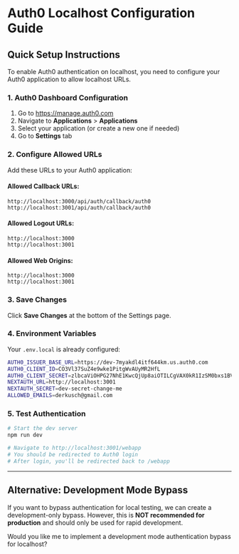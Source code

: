 # Auth0 Localhost Configuration Guide

## Quick Setup Instructions

To enable Auth0 authentication on localhost, you need to configure your Auth0 application to allow localhost URLs.

### 1. Auth0 Dashboard Configuration

1. Go to https://manage.auth0.com
2. Navigate to **Applications** > **Applications**
3. Select your application (or create a new one if needed)
4. Go to **Settings** tab

### 2. Configure Allowed URLs

Add these URLs to your Auth0 application:

#### Allowed Callback URLs:

```
http://localhost:3000/api/auth/callback/auth0
http://localhost:3001/api/auth/callback/auth0
```

#### Allowed Logout URLs:

```
http://localhost:3000
http://localhost:3001
```

#### Allowed Web Origins:

```
http://localhost:3000
http://localhost:3001
```

### 3. Save Changes

Click **Save Changes** at the bottom of the Settings page.

### 4. Environment Variables

Your `.env.local` is already configured:

```bash
AUTH0_ISSUER_BASE_URL=https://dev-7myakdl4itf644km.us.auth0.com
AUTH0_CLIENT_ID=CO3Vl37SuZ4e9wke1PitgWvAUyMR2HfL
AUTH0_CLIENT_SECRET=zlbcaViOHPG27NhE1KwcQjUp8aiOTILCgVAX0kR1IzSM0bxs1BVpv8KL9uIeqgX_
NEXTAUTH_URL=http://localhost:3001
NEXTAUTH_SECRET=dev-secret-change-me
ALLOWED_EMAILS=derkusch@gmail.com
```

### 5. Test Authentication

```bash
# Start the dev server
npm run dev

# Navigate to http://localhost:3001/webapp
# You should be redirected to Auth0 login
# After login, you'll be redirected back to /webapp
```

---

## Alternative: Development Mode Bypass

If you want to bypass authentication for local testing, we can create a development-only bypass. However, this is **NOT recommended for production** and should only be used for rapid development.

Would you like me to implement a development mode authentication bypass for localhost?
